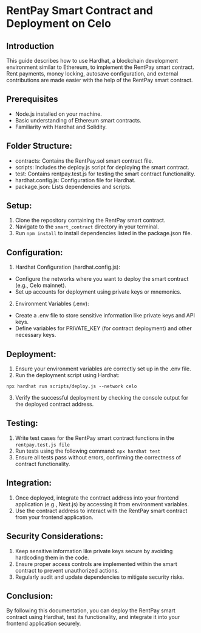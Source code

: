 # RentPay Smart Contract and Deployment on Celo

## Introduction

This guide describes how to use Hardhat, a blockchain development environment similar to Ethereum, to implement the RentPay smart contract. Rent payments, money locking, autosave configuration, and external contributions are made easier with the help of the RentPay smart contract.

## Prerequisites

- Node.js installed on your machine.
- Basic understanding of Ethereum smart contracts.
- Familiarity with Hardhat and Solidity.

## Folder Structure:

- contracts: Contains the RentPay.sol smart contract file.
- scripts: Includes the deploy.js script for deploying the smart contract.
- test: Contains rentpay.test.js for testing the smart contract functionality.
- hardhat.config.js: Configuration file for Hardhat.
- package.json: Lists dependencies and scripts.

## Setup:

1. Clone the repository containing the RentPay smart contract.
2. Navigate to the `smart_contract` directory in your terminal.
3. Run `npm install` to install dependencies listed in the package.json file.

## Configuration:

1. Hardhat Configuration (hardhat.config.js):
- Configure the networks where you want to deploy the smart contract (e.g., Celo mainnet).
- Set up accounts for deployment using private keys or mnemonics.
2. Environment Variables (.env):
- Create a .env file to store sensitive information like private keys and API keys.
- Define variables for PRIVATE_KEY (for contract deployment) and other necessary keys.

## Deployment:

1. Ensure your environment variables are correctly set up in the .env file.
2. Run the deployment script using Hardhat:

`npx hardhat run scripts/deploy.js --network celo`

3. Verify the successful deployment by checking the console output for the deployed contract address.

## Testing:

1. Write test cases for the RentPay smart contract functions in the `rentpay.test.js file` 
2. Run tests using the following command:
`npx hardhat test`
3. Ensure all tests pass without errors, confirming the correctness of contract functionality.

## Integration:

1. Once deployed, integrate the contract address into your frontend application (e.g., Next.js) by accessing it from environment variables.
2. Use the contract address to interact with the RentPay smart contract from your frontend application.

## Security Considerations:

1. Keep sensitive information like private keys secure by avoiding hardcoding them in the code.
2. Ensure proper access controls are implemented within the smart contract to prevent unauthorized actions.
3. Regularly audit and update dependencies to mitigate security risks.

## Conclusion:
By following this documentation, you can deploy the RentPay smart contract using Hardhat, test its functionality, and integrate it into your frontend application securely.